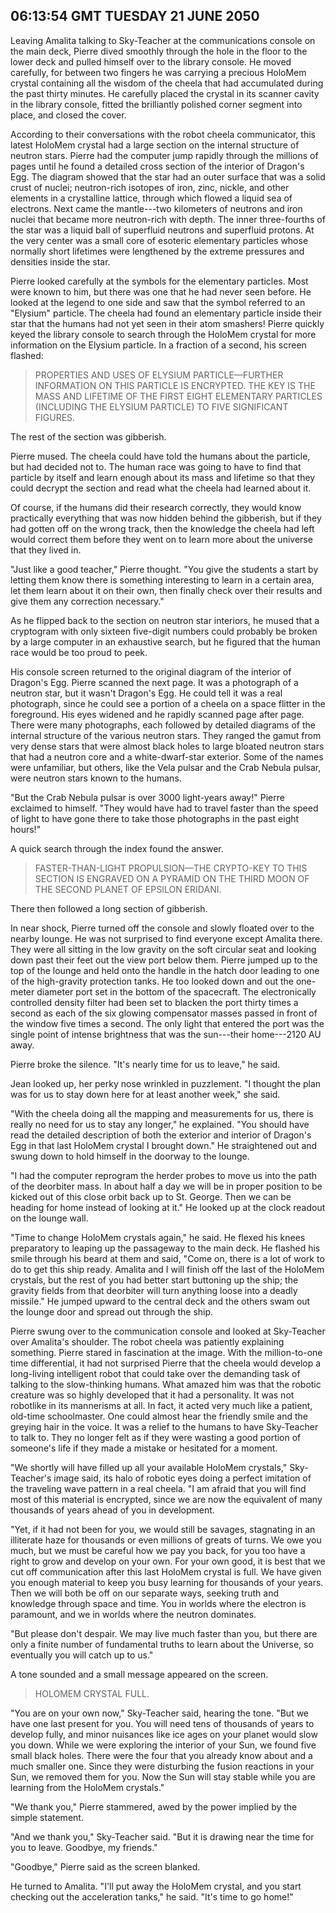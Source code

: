 ## 06:13:54 GMT TUESDAY 21 JUNE 2050
Leaving Amalita talking to Sky-Teacher at the communications console on the main deck, Pierre dived smoothly through the hole in the floor to the lower deck and pulled himself over to the library console. He moved carefully, for between two fingers he was carrying a precious HoloMem crystal containing all the wisdom of the cheela that had accumulated during the past thirty minutes. He carefully placed the crystal in its scanner cavity in the library console, fitted the brilliantly polished corner segment into place, and closed the cover.

According to their conversations with the robot cheela communicator, this latest HoloMem crystal had a large section on the internal structure of neutron stars. Pierre had the computer jump rapidly through the millions of pages until he found a detailed cross section of the interior of Dragon's Egg. The diagram showed that the star had an outer surface that was a solid crust of nuclei; neutron-rich isotopes of iron, zinc, nickle, and other elements in a crystalline lattice, through which flowed a liquid sea of electrons. Next came the mantle---two kilometers of neutrons and iron nuclei that became more neutron-rich with depth. The inner three-fourths of the star was a liquid ball of superfluid neutrons and superfluid protons. At the very center was a small core of esoteric elementary particles whose normally short lifetimes were lengthened by the extreme pressures and densities inside the star.

Pierre looked carefully at the symbols for the elementary particles. Most were known to him, but there was one that he had never seen before. He looked at the legend to one side and saw that the symbol referred to an "Elysium" particle. The cheela had found an elementary particle inside their star that the humans had not yet seen in their atom smashers! Pierre quickly keyed the library console to search through the HoloMem crystal for more information on the Elysium particle. In a fraction of a second, his screen flashed:

> PROPERTIES AND USES OF ELYSIUM PARTICLE—FURTHER INFORMATION ON THIS PARTICLE IS ENCRYPTED. THE KEY IS THE MASS AND LIFETIME OF THE FIRST EIGHT ELEMENTARY PARTICLES (INCLUDING THE ELYSIUM PARTICLE) TO FIVE SIGNIFICANT FIGURES.

The rest of the section was gibberish.

Pierre mused. The cheela could have told the humans about the particle, but had decided not to. The human race was going to have to find that particle by itself and learn enough about its mass and lifetime so that they could decrypt the section and read what the cheela had learned about it.

Of course, if the humans did their research correctly, they would know practically everything that was now hidden behind the gibberish, but if they had gotten off on the wrong track, then the knowledge the cheela had left would correct them before they went on to learn more about the universe that they lived in.

"Just like a good teacher," Pierre thought. "You give the students a start by letting them know there is something interesting to learn in a certain area, let them learn about it on their own, then finally check over their results and give them any correction necessary."

As he flipped back to the section on neutron star interiors, he mused that a cryptogram with only sixteen five-digit numbers could probably be broken by a large computer in an exhaustive search, but he figured that the human race would be too proud to peek.

His console screen returned to the original diagram of the interior of Dragon's Egg. Pierre scanned the next page. It was a photograph of a neutron star, but it wasn't Dragon's Egg. He could tell it was a real photograph, since he could see a portion of a cheela on a space flitter in the foreground. His eyes widened and he rapidly scanned page after page. There were many photographs, each followed by detailed diagrams of the internal structure of the various neutron stars. They ranged the gamut from very dense stars that were almost black holes to large bloated neutron stars that had a neutron core and a white-dwarf-star exterior. Some of the names were unfamiliar, but others, like the Vela pulsar and the Crab Nebula pulsar, were neutron stars known to the humans.

"But the Crab Nebula pulsar is over 3000 light-years away!" Pierre exclaimed to himself. "They would have had to travel faster than the speed of light to have gone there to take those photographs in the past eight hours!"

A quick search through the index found the answer.

> FASTER-THAN-LIGHT PROPULSION—THE CRYPTO-KEY TO THIS SECTION IS ENGRAVED ON A PYRAMID ON THE THIRD MOON OF THE SECOND PLANET OF EPSILON ERIDANI.

There then followed a long section of gibberish.

In near shock, Pierre turned off the console and slowly floated over to the nearby lounge. He was not surprised to find everyone except Amalita there. They were all sitting in the low gravity on the soft circular seat and looking down past their feet out the view port below them. Pierre jumped up to the top of the lounge and held onto the handle in the hatch door leading to one of the high-gravity protection tanks. He too looked down and out the one-meter diameter port set in the bottom of the spacecraft. The electronically controlled density filter had been set to blacken the port thirty times a second as each of the six glowing compensator masses passed in front of the window five times a second. The only light that entered the port was the single point of intense brightness that was the sun---their home---2120 AU away.

Pierre broke the silence. "It's nearly time for us to leave," he said.

Jean looked up, her perky nose wrinkled in puzzlement. "I thought the plan was for us to stay down here for at least another week," she said.

"With the cheela doing all the mapping and measurements for us, there is really no need for us to stay any longer," he explained. "You should have read the detailed description of both the exterior and interior of Dragon's Egg in that last HoloMem crystal I brought down." He straightened out and swung down to hold himself in the doorway to the lounge.

"I had the computer reprogram the herder probes to move us into the path of the deorbiter mass. In about half a day we will be in proper position to be kicked out of this close orbit back up to St. George. Then we can be heading for home instead of looking at it." He looked up at the clock readout on the lounge wall.

"Time to change HoloMem crystals again," he said. He flexed his knees preparatory to leaping up the passageway to the main deck. He flashed his smile through his beard at them and said, "Come on, there is a lot of work to do to get this ship ready. Amalita and I will finish off the last of the HoloMem crystals, but the rest of you had better start buttoning up the ship; the gravity fields from that deorbiter will turn anything loose into a deadly missile." He jumped upward to the central deck and the others swam out the lounge door and spread out through the ship.

Pierre swung over to the communication console and looked at Sky-Teacher over Amalita's shoulder. The robot cheela was patiently explaining something. Pierre stared in fascination at the image. With the million-to-one time differential, it had not surprised Pierre that the cheela would develop a long-living intelligent robot that could take over the demanding task of talking to the slow-thinking humans. What amazed him was that the robotic creature was so highly developed that it had a personality. It was not robotlike in its mannerisms at all. In fact, it acted very much like a patient, old-time schoolmaster. One could almost hear the friendly smile and the greying hair in the voice. It was a relief to the humans to have Sky-Teacher to talk to. They no longer felt as if they were wasting a good portion of someone's life if they made a mistake or hesitated for a moment.

"We shortly will have filled up all your available HoloMem crystals," Sky-Teacher's image said, its halo of robotic eyes doing a perfect imitation of the traveling wave pattern in a real cheela. "I am afraid that you will find most of this material is encrypted, since we are now the equivalent of many thousands of years ahead of you in development.

"Yet, if it had not been for you, we would still be savages, stagnating in an illiterate haze for thousands or even millions of greats of turns. We owe you much, but we must be careful how we pay you back, for you too have a right to grow and develop on your own. For your own good, it is best that we cut off communication after this last HoloMem crystal is full. We have given you enough material to keep you busy learning for thousands of your years. Then we will both be off on our separate ways, seeking truth and knowledge through space and time. You in worlds where the electron is paramount, and we in worlds where the neutron dominates.

"But please don't despair. We may live much faster than you, but there are only a finite number of fundamental truths to learn about the Universe, so eventually you will catch up to us."

A tone sounded and a small message appeared on the screen.

> HOLOMEM CRYSTAL FULL.

"You are on your own now," Sky-Teacher said, hearing the tone. "But we have one last present for you. You will need tens of thousands of years to develop fully, and minor nuisances like ice ages on your planet would slow you down. While we were exploring the interior of your Sun, we found five small black holes. There were the four that you already know about and a much smaller one. Since they were disturbing the fusion reactions in your Sun, we removed them for you. Now the Sun will stay stable while you are learning from the HoloMem crystals."

"We thank you," Pierre stammered, awed by the power implied by the simple statement.

"And we thank you," Sky-Teacher said. "But it is drawing near the time for you to leave. Goodbye, my friends."

"Goodbye," Pierre said as the screen blanked.

He turned to Amalita. "I'll put away the HoloMem crystal, and you start checking out the acceleration tanks," he said. "It's time to go home!"